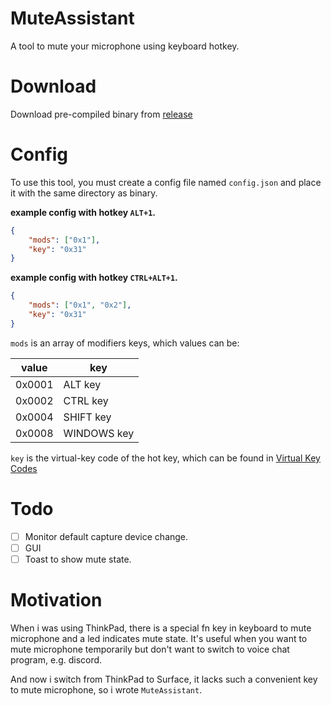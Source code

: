 # MuteAssistant

A tool to mute your microphone using keyboard hotkey.

# Download
Download pre-compiled binary from [release](https://github.com/tyan-boot/MuteAssistant/releases)

# Config
To use this tool, you must create a config file named `config.json` and place it with the same directory as binary.

__example config with hotkey `ALT+1`.__

```json
{
    "mods": ["0x1"],
    "key": "0x31"
}
```

__example config with hotkey `CTRL+ALT+1`.__

```json
{
    "mods": ["0x1", "0x2"],
    "key": "0x31"
}
```

`mods` is an array of modifiers keys, which values can be:

| value  |     key     |
| ------ | ----------- |
| 0x0001 | ALT key     |
| 0x0002 | CTRL key    |
| 0x0004 | SHIFT key   |
| 0x0008 | WINDOWS key |

`key` is the virtual-key code of the hot key, which can be found in [Virtual Key 
Codes](https://docs.microsoft.com/zh-cn/windows/win32/inputdev/virtual-key-codes)

# Todo
- [ ] Monitor default capture device change.
- [ ] GUI
- [ ] Toast to show mute state.

# Motivation
When i was using ThinkPad, there is a special fn key in keyboard to mute microphone and a led indicates mute state.
It's useful when you want to mute microphone temporarily but don't want to switch to voice chat program, e.g. discord.

And now i switch from ThinkPad to Surface, it lacks such a convenient key to mute microphone, so i wrote `MuteAssistant`.


